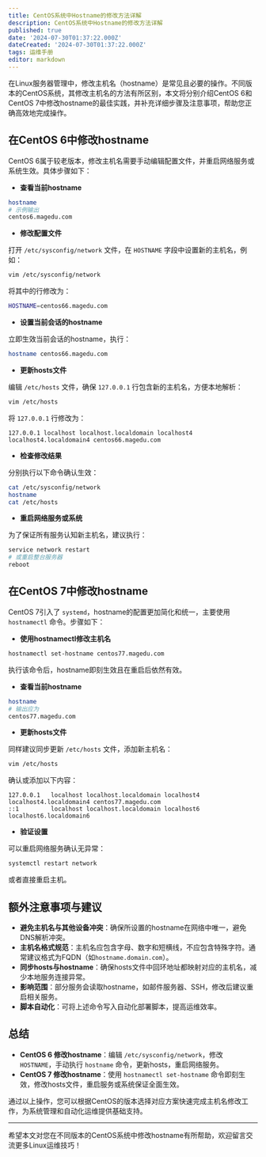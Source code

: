 ```yaml
---
title: CentOS系统中Hostname的修改方法详解
description: CentOS系统中Hostname的修改方法详解
published: true
date: '2024-07-30T01:37:22.000Z'
dateCreated: '2024-07-30T01:37:22.000Z'
tags: 运维手册
editor: markdown
---
```


在Linux服务器管理中，修改主机名（hostname）是常见且必要的操作。不同版本的CentOS系统，其修改主机名的方法有所区别，本文将分别介绍CentOS 6和CentOS 7中修改hostname的最佳实践，并补充详细步骤及注意事项，帮助您正确高效地完成操作。

<!-- more -->

## 在CentOS 6中修改hostname

CentOS 6属于较老版本，修改主机名需要手动编辑配置文件，并重启网络服务或系统生效。具体步骤如下：

- **查看当前hostname**

```bash
hostname
# 示例输出
centos6.magedu.com
```

- **修改配置文件**

打开 `/etc/sysconfig/network` 文件，在 `HOSTNAME` 字段中设置新的主机名，例如：

```bash
vim /etc/sysconfig/network
```

将其中的行修改为：

```bash
HOSTNAME=centos66.magedu.com
```

- **设置当前会话的hostname**

立即生效当前会话的hostname，执行：

```bash
hostname centos66.magedu.com
```

- **更新hosts文件**

编辑 `/etc/hosts` 文件，确保 `127.0.0.1` 行包含新的主机名，方便本地解析：

```bash
vim /etc/hosts
```

将 `127.0.0.1` 行修改为：

```
127.0.0.1 localhost localhost.localdomain localhost4 localhost4.localdomain4 centos66.magedu.com
```

- **检查修改结果**

分别执行以下命令确认生效：

```bash
cat /etc/sysconfig/network
hostname
cat /etc/hosts
```

- **重启网络服务或系统**

为了保证所有服务认知新主机名，建议执行：

```bash
service network restart
# 或重启整台服务器
reboot
```

## 在CentOS 7中修改hostname

CentOS 7引入了 `systemd`，hostname的配置更加简化和统一，主要使用 `hostnamectl` 命令。步骤如下：

- **使用hostnamectl修改主机名**

```bash
hostnamectl set-hostname centos77.magedu.com
```

执行该命令后，hostname即刻生效且在重启后依然有效。

- **查看当前hostname**

```bash
hostname
# 输出应为
centos77.magedu.com
```

- **更新hosts文件**

同样建议同步更新 `/etc/hosts` 文件，添加新主机名：

```bash
vim /etc/hosts
```

确认或添加以下内容：

```
127.0.0.1   localhost localhost.localdomain localhost4 localhost4.localdomain4 centos77.magedu.com
::1         localhost localhost.localdomain localhost6 localhost6.localdomain6
```

- **验证设置**

可以重启网络服务确认无异常：

```bash
systemctl restart network
```

或者直接重启主机。

## 额外注意事项与建议

- **避免主机名与其他设备冲突**：确保所设置的hostname在网络中唯一，避免DNS解析冲突。
- **主机名格式规范**：主机名应包含字母、数字和短横线，不应包含特殊字符。通常建议格式为FQDN（如`hostname.domain.com`）。
- **同步hosts与hostname**：确保hosts文件中回环地址都映射对应的主机名，减少本地服务连接异常。
- **影响范围**：部分服务会读取hostname，如邮件服务器、SSH，修改后建议重启相关服务。
- **脚本自动化**：可将上述命令写入自动化部署脚本，提高运维效率。

## 总结

- **CentOS 6 修改hostname**：编辑 `/etc/sysconfig/network`，修改 `HOSTNAME`，手动执行 `hostname` 命令，更新hosts，重启网络服务。
- **CentOS 7 修改hostname**：使用 `hostnamectl set-hostname` 命令即刻生效，修改hosts文件，重启服务或系统保证全面生效。

通过以上操作，您可以根据CentOS的版本选择对应方案快速完成主机名修改工作，为系统管理和自动化运维提供基础支持。

---

希望本文对您在不同版本的CentOS系统中修改hostname有所帮助，欢迎留言交流更多Linux运维技巧！